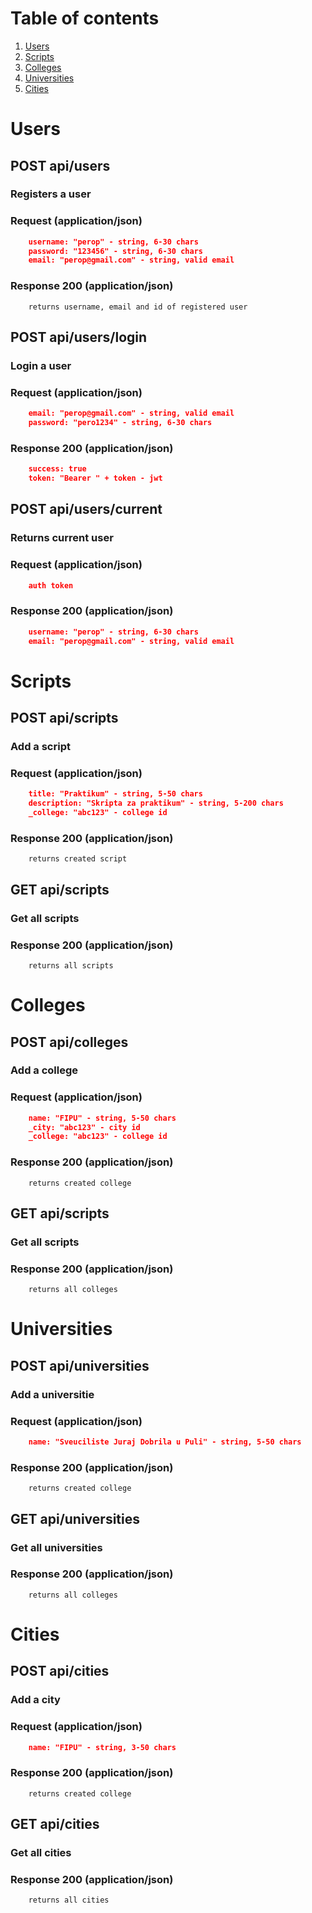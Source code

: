 # Table of contents
1. [Users](#Users)
2. [Scripts](#Scripts)
3. [Colleges](#Colleges)
4. [Universities](#Universities)
5. [Cities](#Cities)

# Users

## POST api/users
### Registers a user
### Request (application/json)
```json
    username: "perop" - string, 6-30 chars
    password: "123456" - string, 6-30 chars  
    email: "perop@gmail.com" - string, valid email
```

### Response 200 (application/json)
        returns username, email and id of registered user


## POST api/users/login
### Login a user
### Request (application/json)
```json    
    email: "perop@gmail.com" - string, valid email
    password: "pero1234" - string, 6-30 chars
```

### Response 200 (application/json)
```json    
    success: true
    token: "Bearer " + token - jwt
```

## POST api/users/current
### Returns current user
### Request (application/json)
```json    
    auth token
```

### Response 200 (application/json)
```json    
    username: "perop" - string, 6-30 chars
    email: "perop@gmail.com" - string, valid email
```


# Scripts

## POST api/scripts
### Add a script
### Request (application/json)
```json
    title: "Praktikum" - string, 5-50 chars
    description: "Skripta za praktikum" - string, 5-200 chars  
    _college: "abc123" - college id
```

### Response 200 (application/json)
        returns created script

## GET api/scripts
### Get all scripts

### Response 200 (application/json)
        returns all scripts


# Colleges

## POST api/colleges
### Add a college
### Request (application/json)
```json
    name: "FIPU" - string, 5-50 chars
    _city: "abc123" - city id
    _college: "abc123" - college id
```

### Response 200 (application/json)
        returns created college

## GET api/scripts
### Get all scripts

### Response 200 (application/json)
        returns all colleges


# Universities

## POST api/universities
### Add a universitie
### Request (application/json)
```json
    name: "Sveuciliste Juraj Dobrila u Puli" - string, 5-50 chars
```

### Response 200 (application/json)
        returns created college

## GET api/universities
### Get all universities

### Response 200 (application/json)
        returns all colleges


# Cities

## POST api/cities
### Add a city
### Request (application/json)
```json
    name: "FIPU" - string, 3-50 chars
```

### Response 200 (application/json)
        returns created college

## GET api/cities
### Get all cities

### Response 200 (application/json)
        returns all cities